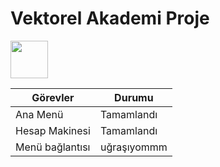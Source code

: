 <!DOCTYPE html>
<h1>Vektorel Akademi Proje</h1>
<link href="https://cdn.jsdelivr.net/npm/bootstrap@5.0.2/dist/css/bootstrap.min.css" rel="stylesheet" integrity="sha384-EVSTQN3/azprG1Anm3QDgpJLIm9Nao0Yz1ztcQTwFspd3yD65VohhpuuCOmLASjC" crossorigin="anonymous">
<img src="https://upload.wikimedia.org/wikipedia/commons/3/31/Python-logo.png" class="img-thumbnail" style="width:60px;height:60px;">
<div class="container mt-3">           
  <table class="table table-bordered">
    <thead>
      <tr>
        <th>Görevler</th>
        <th>Durumu</th>
      </tr>
    </thead>
    <tbody>
      <tr>
        <td>Ana Menü</td>
        <td>Tamamlandı</td>
      </tr>
      <tr>
        <td>Hesap Makinesi</td>
        <td>Tamamlandı</td>
      </tr>
      <tr>
        <td>Menü bağlantısı</td>
        <td>uğraşıyommm</td>
      </tr>
    </tbody>
  </table>
</div>